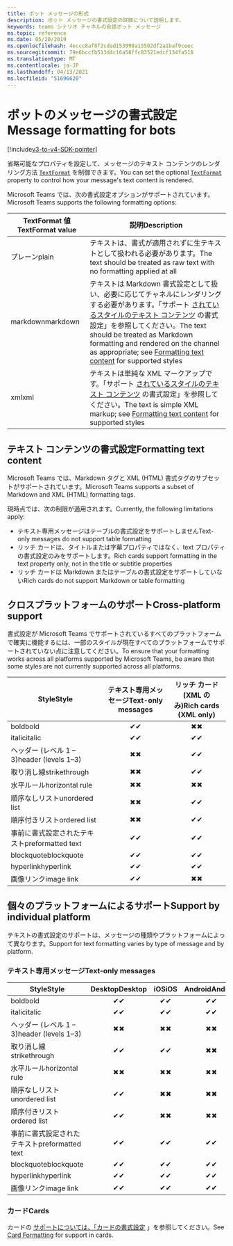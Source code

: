 ```yaml
---
title: ボット メッセージの形式
description: ボット メッセージの書式設定の詳細について説明します。
keywords: teams シナリオ チャネルの会話ボット メッセージ
ms.topic: reference
ms.date: 05/20/2019
ms.openlocfilehash: 4eccc8af8f2cdad153998a13502df2a1baf9ceec
ms.sourcegitcommit: 79e6bccfb513d4c16a58ffc03521edcf134fa518
ms.translationtype: MT
ms.contentlocale: ja-JP
ms.lasthandoff: 04/13/2021
ms.locfileid: "51696620"
---
```

# <a name="message-formatting-for-bots"></a><span data-ttu-id="044aa-104">ボットのメッセージの書式設定</span><span class="sxs-lookup"><span data-stu-id="044aa-104">Message formatting for bots</span></span>

[!include[v3-to-v4-SDK-pointer](~/includes/v3-to-v4-pointer-bots.md)]

<span data-ttu-id="044aa-105">省略可能なプロパティを設定して、メッセージのテキスト コンテンツのレンダリング方法 [`TextFormat`](/bot-framework/dotnet/bot-builder-dotnet-create-messages#customizing-a-message) を制御できます。</span><span class="sxs-lookup"><span data-stu-id="044aa-105">You can set the optional [`TextFormat`](/bot-framework/dotnet/bot-builder-dotnet-create-messages#customizing-a-message) property to control how your message's text content is rendered.</span></span>

<span data-ttu-id="044aa-106">Microsoft Teams では、次の書式設定オプションがサポートされています。</span><span class="sxs-lookup"><span data-stu-id="044aa-106">Microsoft Teams supports the following formatting options:</span></span>

| <span data-ttu-id="044aa-107">TextFormat 値</span><span class="sxs-lookup"><span data-stu-id="044aa-107">TextFormat value</span></span> | <span data-ttu-id="044aa-108">説明</span><span class="sxs-lookup"><span data-stu-id="044aa-108">Description</span></span> |
| --- | --- |
| <span data-ttu-id="044aa-109">プレーン</span><span class="sxs-lookup"><span data-stu-id="044aa-109">plain</span></span> | <span data-ttu-id="044aa-110">テキストは、書式が適用されずに生テキストとして扱われる必要があります。</span><span class="sxs-lookup"><span data-stu-id="044aa-110">The text should be treated as raw text with no formatting applied at all</span></span> |
| <span data-ttu-id="044aa-111">markdown</span><span class="sxs-lookup"><span data-stu-id="044aa-111">markdown</span></span> | <span data-ttu-id="044aa-112">テキストは Markdown 書式設定として扱い、必要に応じてチャネルにレンダリングする必要があります。「サポート [されているスタイルのテキスト コンテンツ](#formatting-text-content) の書式設定」を参照してください。</span><span class="sxs-lookup"><span data-stu-id="044aa-112">The text should be treated as Markdown formatting and rendered on the channel as appropriate; see [Formatting text content](#formatting-text-content) for supported styles</span></span> |
| <span data-ttu-id="044aa-113">xml</span><span class="sxs-lookup"><span data-stu-id="044aa-113">xml</span></span> | <span data-ttu-id="044aa-114">テキストは単純な XML マークアップです。「サポート [されているスタイルのテキスト コンテンツ](#formatting-text-content) の書式設定」を参照してください。</span><span class="sxs-lookup"><span data-stu-id="044aa-114">The text is simple XML markup; see [Formatting text content](#formatting-text-content) for supported styles</span></span> |

## <a name="formatting-text-content"></a><span data-ttu-id="044aa-115">テキスト コンテンツの書式設定</span><span class="sxs-lookup"><span data-stu-id="044aa-115">Formatting text content</span></span>

<span data-ttu-id="044aa-116">Microsoft Teams では、Markdown タグと XML (HTML) 書式タグのサブセットがサポートされています。</span><span class="sxs-lookup"><span data-stu-id="044aa-116">Microsoft Teams supports a subset of Markdown and XML (HTML) formatting tags.</span></span>

<span data-ttu-id="044aa-117">現時点では、次の制限が適用されます。</span><span class="sxs-lookup"><span data-stu-id="044aa-117">Currently, the following limitations apply:</span></span>

* <span data-ttu-id="044aa-118">テキスト専用メッセージはテーブルの書式設定をサポートしません</span><span class="sxs-lookup"><span data-stu-id="044aa-118">Text-only messages do not support table formatting</span></span>
* <span data-ttu-id="044aa-119">リッチ カードは、タイトルまたは字幕プロパティではなく、text プロパティの書式設定のみをサポートします。</span><span class="sxs-lookup"><span data-stu-id="044aa-119">Rich cards support formatting in the text property only, not in the title or subtitle properties</span></span>
* <span data-ttu-id="044aa-120">リッチ カードは Markdown またはテーブルの書式設定をサポートしていない</span><span class="sxs-lookup"><span data-stu-id="044aa-120">Rich cards do not support Markdown or table formatting</span></span>

## <a name="cross-platform-support"></a><span data-ttu-id="044aa-121">クロスプラットフォームのサポート</span><span class="sxs-lookup"><span data-stu-id="044aa-121">Cross-platform support</span></span>

<span data-ttu-id="044aa-122">書式設定が Microsoft Teams でサポートされているすべてのプラットフォームで確実に機能するには、一部のスタイルが現在すべてのプラットフォームでサポートされていない点に注意してください。</span><span class="sxs-lookup"><span data-stu-id="044aa-122">To ensure that your formatting works across all platforms supported by Microsoft Teams, be aware that some styles are not currently supported across all platforms.</span></span>

| <span data-ttu-id="044aa-123">Style</span><span class="sxs-lookup"><span data-stu-id="044aa-123">Style</span></span>                     | <span data-ttu-id="044aa-124">テキスト専用メッセージ</span><span class="sxs-lookup"><span data-stu-id="044aa-124">Text-only messages</span></span> | <span data-ttu-id="044aa-125">リッチ カード (XML のみ)</span><span class="sxs-lookup"><span data-stu-id="044aa-125">Rich cards (XML only)</span></span> |
| ---                       | :---: | :---: |
| <span data-ttu-id="044aa-126">bold</span><span class="sxs-lookup"><span data-stu-id="044aa-126">bold</span></span>                      | <span data-ttu-id="044aa-127">✔</span><span class="sxs-lookup"><span data-stu-id="044aa-127">✔</span></span> | <span data-ttu-id="044aa-128">✖</span><span class="sxs-lookup"><span data-stu-id="044aa-128">✖</span></span> |
| <span data-ttu-id="044aa-129">italic</span><span class="sxs-lookup"><span data-stu-id="044aa-129">italic</span></span>                    | <span data-ttu-id="044aa-130">✔</span><span class="sxs-lookup"><span data-stu-id="044aa-130">✔</span></span> | <span data-ttu-id="044aa-131">✔</span><span class="sxs-lookup"><span data-stu-id="044aa-131">✔</span></span> |
| <span data-ttu-id="044aa-132">ヘッダー (レベル 1 &ndash; 3)</span><span class="sxs-lookup"><span data-stu-id="044aa-132">header (levels 1&ndash;3)</span></span> | <span data-ttu-id="044aa-133">✖</span><span class="sxs-lookup"><span data-stu-id="044aa-133">✖</span></span> | <span data-ttu-id="044aa-134">✔</span><span class="sxs-lookup"><span data-stu-id="044aa-134">✔</span></span> |
| <span data-ttu-id="044aa-135">取り消し線</span><span class="sxs-lookup"><span data-stu-id="044aa-135">strikethrough</span></span>             | <span data-ttu-id="044aa-136">✖</span><span class="sxs-lookup"><span data-stu-id="044aa-136">✖</span></span> | <span data-ttu-id="044aa-137">✔</span><span class="sxs-lookup"><span data-stu-id="044aa-137">✔</span></span> |
| <span data-ttu-id="044aa-138">水平ルール</span><span class="sxs-lookup"><span data-stu-id="044aa-138">horizontal rule</span></span>           | <span data-ttu-id="044aa-139">✖</span><span class="sxs-lookup"><span data-stu-id="044aa-139">✖</span></span> | <span data-ttu-id="044aa-140">✖</span><span class="sxs-lookup"><span data-stu-id="044aa-140">✖</span></span> |
| <span data-ttu-id="044aa-141">順序なしリスト</span><span class="sxs-lookup"><span data-stu-id="044aa-141">unordered list</span></span>            | <span data-ttu-id="044aa-142">✖</span><span class="sxs-lookup"><span data-stu-id="044aa-142">✖</span></span> | <span data-ttu-id="044aa-143">✔</span><span class="sxs-lookup"><span data-stu-id="044aa-143">✔</span></span> |
| <span data-ttu-id="044aa-144">順序付きリスト</span><span class="sxs-lookup"><span data-stu-id="044aa-144">ordered list</span></span>              | <span data-ttu-id="044aa-145">✖</span><span class="sxs-lookup"><span data-stu-id="044aa-145">✖</span></span> | <span data-ttu-id="044aa-146">✔</span><span class="sxs-lookup"><span data-stu-id="044aa-146">✔</span></span> |
| <span data-ttu-id="044aa-147">事前に書式設定されたテキスト</span><span class="sxs-lookup"><span data-stu-id="044aa-147">preformatted text</span></span>         | <span data-ttu-id="044aa-148">✔</span><span class="sxs-lookup"><span data-stu-id="044aa-148">✔</span></span> | <span data-ttu-id="044aa-149">✔</span><span class="sxs-lookup"><span data-stu-id="044aa-149">✔</span></span> |
| <span data-ttu-id="044aa-150">blockquote</span><span class="sxs-lookup"><span data-stu-id="044aa-150">blockquote</span></span>                | <span data-ttu-id="044aa-151">✔</span><span class="sxs-lookup"><span data-stu-id="044aa-151">✔</span></span> | <span data-ttu-id="044aa-152">✔</span><span class="sxs-lookup"><span data-stu-id="044aa-152">✔</span></span> |
| <span data-ttu-id="044aa-153">hyperlink</span><span class="sxs-lookup"><span data-stu-id="044aa-153">hyperlink</span></span>                 | <span data-ttu-id="044aa-154">✔</span><span class="sxs-lookup"><span data-stu-id="044aa-154">✔</span></span> | <span data-ttu-id="044aa-155">✔</span><span class="sxs-lookup"><span data-stu-id="044aa-155">✔</span></span> |
| <span data-ttu-id="044aa-156">画像リンク</span><span class="sxs-lookup"><span data-stu-id="044aa-156">image link</span></span>                | <span data-ttu-id="044aa-157">✔</span><span class="sxs-lookup"><span data-stu-id="044aa-157">✔</span></span> | <span data-ttu-id="044aa-158">✖</span><span class="sxs-lookup"><span data-stu-id="044aa-158">✖</span></span> |

## <a name="support-by-individual-platform"></a><span data-ttu-id="044aa-159">個々のプラットフォームによるサポート</span><span class="sxs-lookup"><span data-stu-id="044aa-159">Support by individual platform</span></span>

<span data-ttu-id="044aa-160">テキストの書式設定のサポートは、メッセージの種類やプラットフォームによって異なります。</span><span class="sxs-lookup"><span data-stu-id="044aa-160">Support for text formatting varies by type of message and by platform.</span></span>

### <a name="text-only-messages"></a><span data-ttu-id="044aa-161">テキスト専用メッセージ</span><span class="sxs-lookup"><span data-stu-id="044aa-161">Text-only messages</span></span>

| <span data-ttu-id="044aa-162">Style</span><span class="sxs-lookup"><span data-stu-id="044aa-162">Style</span></span>                     | <span data-ttu-id="044aa-163">Desktop</span><span class="sxs-lookup"><span data-stu-id="044aa-163">Desktop</span></span> | <span data-ttu-id="044aa-164">iOS</span><span class="sxs-lookup"><span data-stu-id="044aa-164">iOS</span></span> | <span data-ttu-id="044aa-165">Android</span><span class="sxs-lookup"><span data-stu-id="044aa-165">Android</span></span> |
| ---                       | :---: | :---: | :---: |
| <span data-ttu-id="044aa-166">bold</span><span class="sxs-lookup"><span data-stu-id="044aa-166">bold</span></span>                      | <span data-ttu-id="044aa-167">✔</span><span class="sxs-lookup"><span data-stu-id="044aa-167">✔</span></span> | <span data-ttu-id="044aa-168">✔</span><span class="sxs-lookup"><span data-stu-id="044aa-168">✔</span></span> | <span data-ttu-id="044aa-169">✔</span><span class="sxs-lookup"><span data-stu-id="044aa-169">✔</span></span> |
| <span data-ttu-id="044aa-170">italic</span><span class="sxs-lookup"><span data-stu-id="044aa-170">italic</span></span>                    | <span data-ttu-id="044aa-171">✔</span><span class="sxs-lookup"><span data-stu-id="044aa-171">✔</span></span> | <span data-ttu-id="044aa-172">✔</span><span class="sxs-lookup"><span data-stu-id="044aa-172">✔</span></span> | <span data-ttu-id="044aa-173">✔</span><span class="sxs-lookup"><span data-stu-id="044aa-173">✔</span></span> |
| <span data-ttu-id="044aa-174">ヘッダー (レベル 1 &ndash; 3)</span><span class="sxs-lookup"><span data-stu-id="044aa-174">header (levels 1&ndash;3)</span></span> | <span data-ttu-id="044aa-175">✖</span><span class="sxs-lookup"><span data-stu-id="044aa-175">✖</span></span> | <span data-ttu-id="044aa-176">✖</span><span class="sxs-lookup"><span data-stu-id="044aa-176">✖</span></span> | <span data-ttu-id="044aa-177">✖</span><span class="sxs-lookup"><span data-stu-id="044aa-177">✖</span></span> |
| <span data-ttu-id="044aa-178">取り消し線</span><span class="sxs-lookup"><span data-stu-id="044aa-178">strikethrough</span></span>             | <span data-ttu-id="044aa-179">✔</span><span class="sxs-lookup"><span data-stu-id="044aa-179">✔</span></span> | <span data-ttu-id="044aa-180">✔</span><span class="sxs-lookup"><span data-stu-id="044aa-180">✔</span></span> | <span data-ttu-id="044aa-181">✖</span><span class="sxs-lookup"><span data-stu-id="044aa-181">✖</span></span> |
| <span data-ttu-id="044aa-182">水平ルール</span><span class="sxs-lookup"><span data-stu-id="044aa-182">horizontal rule</span></span>           | <span data-ttu-id="044aa-183">✖</span><span class="sxs-lookup"><span data-stu-id="044aa-183">✖</span></span> | <span data-ttu-id="044aa-184">✖</span><span class="sxs-lookup"><span data-stu-id="044aa-184">✖</span></span> | <span data-ttu-id="044aa-185">✖</span><span class="sxs-lookup"><span data-stu-id="044aa-185">✖</span></span> |
| <span data-ttu-id="044aa-186">順序なしリスト</span><span class="sxs-lookup"><span data-stu-id="044aa-186">unordered list</span></span>            | <span data-ttu-id="044aa-187">✔</span><span class="sxs-lookup"><span data-stu-id="044aa-187">✔</span></span> | <span data-ttu-id="044aa-188">✖</span><span class="sxs-lookup"><span data-stu-id="044aa-188">✖</span></span> | <span data-ttu-id="044aa-189">✖</span><span class="sxs-lookup"><span data-stu-id="044aa-189">✖</span></span> |
| <span data-ttu-id="044aa-190">順序付きリスト</span><span class="sxs-lookup"><span data-stu-id="044aa-190">ordered list</span></span>              | <span data-ttu-id="044aa-191">✔</span><span class="sxs-lookup"><span data-stu-id="044aa-191">✔</span></span> | <span data-ttu-id="044aa-192">✖</span><span class="sxs-lookup"><span data-stu-id="044aa-192">✖</span></span> | <span data-ttu-id="044aa-193">✖</span><span class="sxs-lookup"><span data-stu-id="044aa-193">✖</span></span> |
| <span data-ttu-id="044aa-194">事前に書式設定されたテキスト</span><span class="sxs-lookup"><span data-stu-id="044aa-194">preformatted text</span></span>         | <span data-ttu-id="044aa-195">✔</span><span class="sxs-lookup"><span data-stu-id="044aa-195">✔</span></span> | <span data-ttu-id="044aa-196">✔</span><span class="sxs-lookup"><span data-stu-id="044aa-196">✔</span></span> | <span data-ttu-id="044aa-197">✔</span><span class="sxs-lookup"><span data-stu-id="044aa-197">✔</span></span> |
| <span data-ttu-id="044aa-198">blockquote</span><span class="sxs-lookup"><span data-stu-id="044aa-198">blockquote</span></span>                | <span data-ttu-id="044aa-199">✔</span><span class="sxs-lookup"><span data-stu-id="044aa-199">✔</span></span> | <span data-ttu-id="044aa-200">✔</span><span class="sxs-lookup"><span data-stu-id="044aa-200">✔</span></span> | <span data-ttu-id="044aa-201">✔</span><span class="sxs-lookup"><span data-stu-id="044aa-201">✔</span></span> |
| <span data-ttu-id="044aa-202">hyperlink</span><span class="sxs-lookup"><span data-stu-id="044aa-202">hyperlink</span></span>                 | <span data-ttu-id="044aa-203">✔</span><span class="sxs-lookup"><span data-stu-id="044aa-203">✔</span></span> | <span data-ttu-id="044aa-204">✔</span><span class="sxs-lookup"><span data-stu-id="044aa-204">✔</span></span> | <span data-ttu-id="044aa-205">✔</span><span class="sxs-lookup"><span data-stu-id="044aa-205">✔</span></span> |
| <span data-ttu-id="044aa-206">画像リンク</span><span class="sxs-lookup"><span data-stu-id="044aa-206">image link</span></span>                | <span data-ttu-id="044aa-207">✔</span><span class="sxs-lookup"><span data-stu-id="044aa-207">✔</span></span> | <span data-ttu-id="044aa-208">✔</span><span class="sxs-lookup"><span data-stu-id="044aa-208">✔</span></span> | <span data-ttu-id="044aa-209">✔</span><span class="sxs-lookup"><span data-stu-id="044aa-209">✔</span></span> |

### <a name="cards"></a><span data-ttu-id="044aa-210">カード</span><span class="sxs-lookup"><span data-stu-id="044aa-210">Cards</span></span>

<span data-ttu-id="044aa-211">カードの [サポートについては、「カードの書式設定](~/task-modules-and-cards/cards/cards-format.md) 」を参照してください。</span><span class="sxs-lookup"><span data-stu-id="044aa-211">See [Card Formatting](~/task-modules-and-cards/cards/cards-format.md) for support in cards.</span></span>
